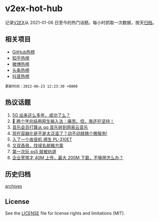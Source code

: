 # v2ex-hot-hub

 记录[V2EX](https://www.v2ex.com/)从 2021-01-06 日至今的热门话题。每小时抓取一次数据，按天[归档](archives)。
 
 ## 相关项目

- [GitHub热榜](https://github.com/snaildev/github-hot-hub)
- [知乎热榜](https://github.com/snaildev/zhihu-hot-hub)
- [微博热榜](https://github.com/snaildev/weibo-hot-hub)
- [头条热榜](https://github.com/snaildev/toutiao-hot-hub)
- [抖音热榜](https://github.com/snaildev/douyin-hot-hub)


 `更新时间：2022-06-23 12:23:30 +0800`

## 热议话题

1. [5G 出来这么多年，成功了么？](https://www.v2ex.com/t/861419)
1. [ 两个字总结用原生输入法：痛苦。但，我还在坚持！](https://www.v2ex.com/t/861381)
1. [音乐会员打算从 qq 音乐转到网易云音乐](https://www.v2ex.com/t/861350)
1. [现在容器化是不是太泛滥了？动不动就搞个微服务!](https://www.v2ex.com/t/861418)
1. [入了一个收音机 德生 PL-310ET](https://www.v2ex.com/t/861477)
1. [又双叒叕，找域名邮箱方案](https://www.v2ex.com/t/861356)
1. [第一次玩 ps5 就被劝退](https://www.v2ex.com/t/861566)
1. [企业宽带才 40M 上传，最大 200M 下载，不够用怎么办？](https://www.v2ex.com/t/861338)

## 历史归档

[archives](archives)

## License

See the [LICENSE](LICENSE) file for license rights and limitations (MIT).
